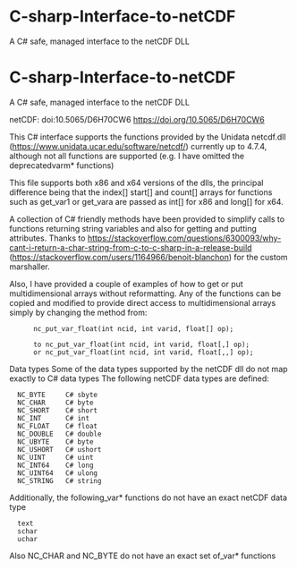 # C-sharp-Interface-to-netCDF
A C# safe, managed interface to the netCDF DLL

# C-sharp-Interface-to-netCDF
A C# safe, managed interface to the netCDF DLL

netCDF: doi:10.5065/D6H70CW6 https://doi.org/10.5065/D6H70CW6
     
     
This C# interface supports the functions provided by the Unidata netcdf.dll (https://www.unidata.ucar.edu/software/netcdf/) 
currently up to 4.7.4, although not all functions are supported (e.g. I have omitted the deprecatedvarm* functions)
 
This file supports both x86 and x64 versions of the dlls, the principal difference being that the index[] start[] and count[] 
arrays for functions such as get_var1 or get_vara are passed as int[] for x86 and long[] for x64.
 
A collection of C# friendly methods have been provided to simplify calls to functions returning string variables and also for 
getting and putting attributes. Thanks to https://stackoverflow.com/questions/6300093/why-cant-i-return-a-char-string-from-c-to-c-sharp-in-a-release-build 
(https://stackoverflow.com/users/1164966/benoit-blanchon) for the custom marshaller.

Also, I have provided a couple of examples of how to get or put multidimensional arrays without reformatting. 
Any of the functions can be copied and modified to provide direct access to multidimensional arrays simply by changing the method from: 
 
          nc_put_var_float(int ncid, int varid, float[] op);
 
          to nc_put_var_float(int ncid, int varid, float[,] op);
          or nc_put_var_float(int ncid, int varid, float[,,] op);
                
Data types
Some of the data types supported by the netCDF dll do not map exactly to C# data types
The following netCDF data types are defined:
             
      NC_BYTE     C# sbyte
      NC_CHAR     C# byte
      NC_SHORT    C# short
      NC_INT      C# int
      NC_FLOAT    C# float
      NC_DOUBLE   C# double
      NC_UBYTE    C# byte
      NC_USHORT   C# ushort
      NC_UINT     C# uint
      NC_INT64    C# long
      NC_UINT64   C# ulong
      NC_STRING   C# string
 
Additionally, the following_var* functions do not have an exact netCDF data type
 
      text
      schar   
      uchar
      
Also NC_CHAR and NC_BYTE do not have an exact set of_var* functions

